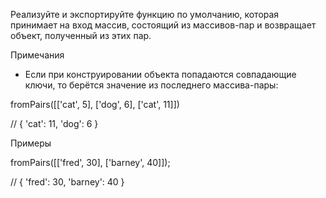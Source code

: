 Реализуйте и экспортируйте функцию по умолчанию, которая принимает на вход массив, 
состоящий из массивов-пар и возвращает объект, полученный из этих пар.

Примечания
* Если при конструировании объекта попадаются совпадающие ключи, то берётся значение из последнего массива-пары:

fromPairs([['cat', 5], ['dog', 6], ['cat', 11]])

// { 'cat': 11, 'dog': 6 }

Примеры

fromPairs([['fred', 30], ['barney', 40]]);

// { 'fred': 30, 'barney': 40 }
